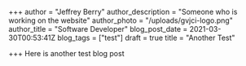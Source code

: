 +++
author = "Jeffrey Berry"
author_description = "Someone who is working on the website"
author_photo = "/uploads/gvjci-logo.png"
author_title = "Software Developer"
blog_post_date = 2021-03-30T00:53:41Z
blog_tags = ["test"]
draft = true
title = "Another Test"

+++
Here is another test blog post